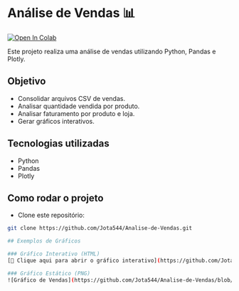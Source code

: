 # Análise de Vendas 📊
[![Open In Colab](https://colab.research.google.com/assets/colab-badge.svg)](https://colab.research.google.com/github/Jota544/Analise-de-Vendas/blob/main/Analise_de_Vendas.ipynb)

Este projeto realiza uma análise de vendas utilizando Python, Pandas e Plotly.

## Objetivo
- Consolidar arquivos CSV de vendas.
- Analisar quantidade vendida por produto.
- Analisar faturamento por produto e loja.
- Gerar gráficos interativos.

## Tecnologias utilizadas
- Python
- Pandas
- Plotly

## Como rodar o projeto
- Clone este repositório:
```bash
git clone https://github.com/Jota544/Analise-de-Vendas.git

## Exemplos de Gráficos

### Gráfico Interativo (HTML)
[🔗 Clique aqui para abrir o gráfico interativo](https://github.com/Jota544/Analise-de-Vendas/blob/main/imagens/VERIFICAR.html)

### Gráfico Estático (PNG)
![Gráfico de Vendas](https://github.com/Jota544/Analise-de-Vendas/blob/main/imagens/VERIFICAR.png)
